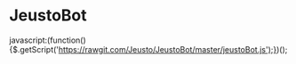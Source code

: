 # JeustoBot

javascript:(function(){$.getScript('https://rawgit.com/Jeusto/JeustoBot/master/jeustoBot.js');})();
